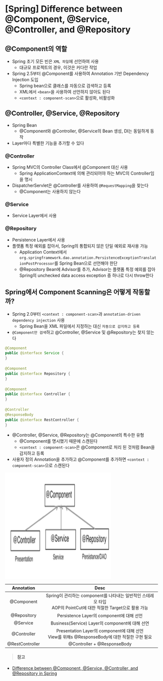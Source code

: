 # [Spring] Difference between @Component, @Service, @Controller, and @Repository


## @Component의 역할
* Spring 초기 모든 빈은 `XML 파일`에 선언하여 사용 
   * 대규모 프로젝트의 경우, 이것은 커다란 작업
* Spring 2.5부터 @Component를 사용하여 Annotation 기반 Dependency Injection 도입
   * Spring bean으로 클래스를 자동으로 검색하고 등록
   * XML에서 `<bean>`을 사용하여 선언하지 않아도 된다 
   * `<context : component-scan>`으로 활성화, 비활성화


## @Controller, @Service, @Repository
* Spring Bean
   * @Component와 @Controller, @Service의 Bean 생성, DI는 동일하게 동작
* Layer마다 특별한 기능을 추가할 수 있다


### @Controller
* Spring MVC의 Controller Class에서 @Component 대신 사용
   * Spring ApplicationContext에 의해 관리되어야 하는 MVC의 Controller임을 명시
* DispatcherServlet은 @Controller를 사용하여 `@RequestMapping`을 찾는다
   * @Component는 사용하지 않는다


### @Service
* Service Layer에서 사용

### @Repository
* Persistence Layer에서 사용
* 플랫폼 특정 예외를 잡아서, Spring의 통합되지 않은 단일 예외로 재사용 가능 
   * Application Context에서 `org.springframework.dao.annotation.PersistenceExceptionTranslationPostProcessor`를 Spring Bean으로 선언해야 한단
   * @Repository Bean에 Advisor를 추가, Advisor는 플랫폼 특정 예외를 잡아 Spring의 unchecked data access exception 중 하나로 다시 throw한다


## Spring에서 Component Scanning은 어떻게 작동할까?
* Spring 2.0부터 `<context : component-scan>`과 `annotation-driven dependency injection` 사용
   * Spring Bean을 XML 파일에서 지정하는 대신 `자동으로 감지하고 등록`
* `@Component만 검색`하고 @Controller, @Service 및 @Repository는 찾지 않는다
   
```java
@Component
public @interface Service {
}

@Component
public @interface Repository {
}

@Component
public @interface Controller {
}

@Controller
@ResponseBody
public @interface RestController {
}
```
* @Controller, @Service, @Repository는 @Component의 특수한 유형
   * @Component를 명시했기 때문에 스캔된다
   * `<context : component-scan>`은 @Component로 처리 된 것처럼 Bean을 감지하고 등록
* 사용자 정의 Annotation을 추가하고 @Component를 추가하면 `<context : component-scan>`으로 스캔된다

<img src="https://github.com/opklnm102/study/blob/master/spring/images/component_hierarchical_structure.png" alt="component_hierarchical_structure" width="350" height="350"/>  


| Annotation | Desc |
|:---:|:---:|
| @Component | Spring이 관리하는 component를 나타내는 일반적인 스테레오 타입 </br> AOP의 PointCut에 대한 적절한 Target으로 활용 가능 |
| @Repository | Persistence Layer의 component에 대해 선언 |
| @Service | Business(Service) Layer의 component에 대해 선언 |
| @Controller | Presentation Layer의 component에 대해 선언 </br> View를 위해s @ResponseBody에 대한 적절한 구현 필요 |
| @RestController | @Controller + @ResponseBody |


> #### 참고
* [Difference between @Component, @Service, @Controller, and @Repository in Spring
](https://www.javacodegeeks.com/2017/11/difference-component-service-controller-repository-spring.html)
